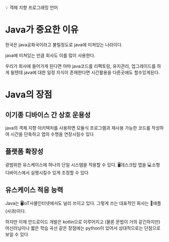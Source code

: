 <aside>
💡 객체 지향 프로그래밍 언어
</aside>

# Java가 중요한 이유

한국은 java공화국이라고 불릴정도로 java에 미쳐있는 나라이다.

java에 미쳐있는 만큼 회사도 이를 많이 사용한다.

우리가 회사에 들어가게 된다면 아마 java코드를 리펙토링, 유지관리, 업그레이드를 하게 될텐데 java에 대한 일정 지식이 존재한다면 시간활용을 다른곳에도 할수있게된다.

# Java의 장점

## 이기종 디바이스 간 상호 운용성

java의 객체 지향 아키텍처를 사용하면 모듈식 프로그램과 재사용 가능한 코드를 작성하여 시간을 단축하고 앱의 수명을 연장시킬수 있다

## 플랫폼 확장성

광범위한 유스케이스에 하나의 단일 시스템을 적용할 수 있다. 🖥️데스크탑 앱을 💻소형 디바이스에서 실행시킬수 있게 조정할 수 있다

## 유스케이스 적응 능력

Java는 🖥️IoT사물인터넷에서도 널리 쓰이고 있다. 그렇게 쓰는 대표적인 회사는 🍎애플(사과)이다.

하지만 이제 안드로이드 개발은 kotlin으로 이루어지고 (물론 문법이 거의 같긴하지만) 머신러닝이나 짧은 학습 곡선 같은 장점에는 python이 있어서 상대적으로는 단점으로 보일 수 있다